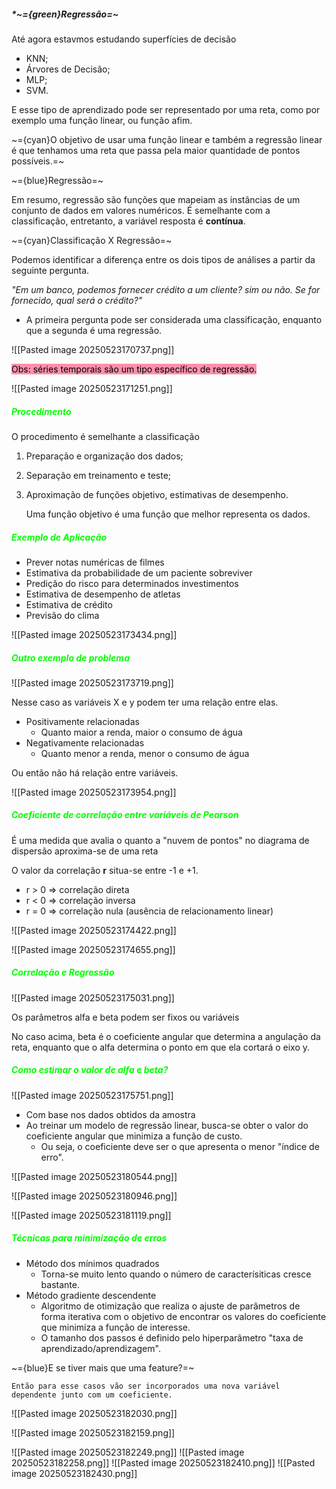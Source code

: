 
##### *~={green}Regressão=~

Até agora estavmos estudando superfícies de decisão

-  KNN;
-  Árvores de Decisão;
-  MLP;
-  SVM.

E esse tipo de aprendizado pode ser representado por uma reta, como por exemplo uma função linear, ou função afim.

~={cyan}O objetivo de usar uma função linear e também a regressão linear é que tenhamos uma reta que passa pela maior quantidade de pontos possíveis.=~

~={blue}Regressão=~

Em resumo, regressão são funções que mapeiam as instâncias de um conjunto de dados em valores numéricos. 
É semelhante com a classificação, entretanto, a variável resposta é **contínua**.

~={cyan}Classificação X Regressão=~

Podemos identificar a diferença entre os dois tipos de análises a partir da seguinte pergunta. 

*"Em um banco, podemos fornecer crédito a um cliente? sim ou não. Se for fornecido, qual será o crédito?"*

-  A primeira pergunta pode ser considerada uma classificação, enquanto que a segunda é uma regressão.

![[Pasted image 20250523170737.png]]

<mark style="background: #FF5582A6;">Obs: séries temporais são um tipo específico de regressão.</mark>

![[Pasted image 20250523171251.png]]

##### *<span style="color:rgb(4, 255, 0)">Procedimento</span>*

O procedimento é semelhante a classificação

1.  Preparação e organização dos dados;
2.  Separação em treinamento e teste;
3.  Aproximação de funções objetivo, estimativas de desempenho.

	Uma função objetivo é uma função que melhor representa os dados.


##### <span style="color:rgb(4, 255, 0)">Exemplo de Aplicação</span>

-  Prever notas numéricas de filmes
-  Estimativa da probabilidade de um paciente sobreviver
-  Predição do risco para determinados investimentos
-  Estimativa de desempenho de atletas
-  Estimativa de crédito
-  Previsão do clima

![[Pasted image 20250523173434.png]]

##### <span style="color:rgb(4, 255, 0)">Outro exemplo de problema</span>

![[Pasted image 20250523173719.png]]

Nesse caso as variáveis X e y podem ter uma relação entre elas.

-  Positivamente relacionadas
	-  Quanto maior a renda, maior o consumo de água
-  Negativamente relacionadas
	-  Quanto menor a renda, menor o consumo de água

Ou então não há relação entre variáveis.

![[Pasted image 20250523173954.png]]

##### <span style="color:rgb(4, 255, 0)">Coeficiente de correlação entre variáveis de Pearson
</span>

É uma medida que avalia o quanto a "nuvem de pontos" no diagrama de dispersão aproxima-se de uma reta

O valor da correlação **r** situa-se entre -1 e +1.

-  r > 0 => correlação direta
-  r < 0 => correlação inversa
-  r = 0 => correlação nula (ausência de relacionamento linear)

![[Pasted image 20250523174422.png]]

![[Pasted image 20250523174655.png]]

##### <span style="color:rgb(4, 255, 0)">Correlação e Regressão</span>

![[Pasted image 20250523175031.png]]

Os parâmetros alfa e beta podem ser fixos ou variáveis

No caso acima, beta é o coeficiente angular que determina a angulação da reta, enquanto que o alfa determina o ponto em que ela cortará o eixo y.

##### <span style="color:rgb(4, 255, 0)">Como estimar o valor de alfa e beta?</span>

![[Pasted image 20250523175751.png]]

-  Com base nos dados obtidos da amostra
-  Ao treinar um modelo de regressão linear, busca-se obter o valor do coeficiente angular que minimiza a função de custo.
	-  Ou seja, o coeficiente deve ser o que apresenta o menor "índice de erro".


![[Pasted image 20250523180544.png]]

![[Pasted image 20250523180946.png]]

![[Pasted image 20250523181119.png]]

##### <span style="color:rgb(4, 255, 0)">Técnicas para minimização de erros</span>

-  Método dos mínimos quadrados 
	-  Torna-se muito lento quando o número de caracterísiticas cresce bastante.
-  Método gradiente descendente
	-  Algoritmo de otimização que realiza o ajuste de parâmetros de forma iterativa com o objetivo de encontrar os valores do coeficiente que minimiza a função de interesse.
	-  O tamanho dos passos é definido pelo hiperparâmetro "taxa de aprendizado/aprendizagem".

~={blue}E se tiver mais que uma feature?=~

	Então para esse casos vão ser incorporados uma nova variável dependente junto com um coeficiente.

![[Pasted image 20250523182030.png]]

![[Pasted image 20250523182159.png]]

![[Pasted image 20250523182249.png]]
![[Pasted image 20250523182258.png]]
![[Pasted image 20250523182410.png]]
![[Pasted image 20250523182430.png]]





















































































































































































































































